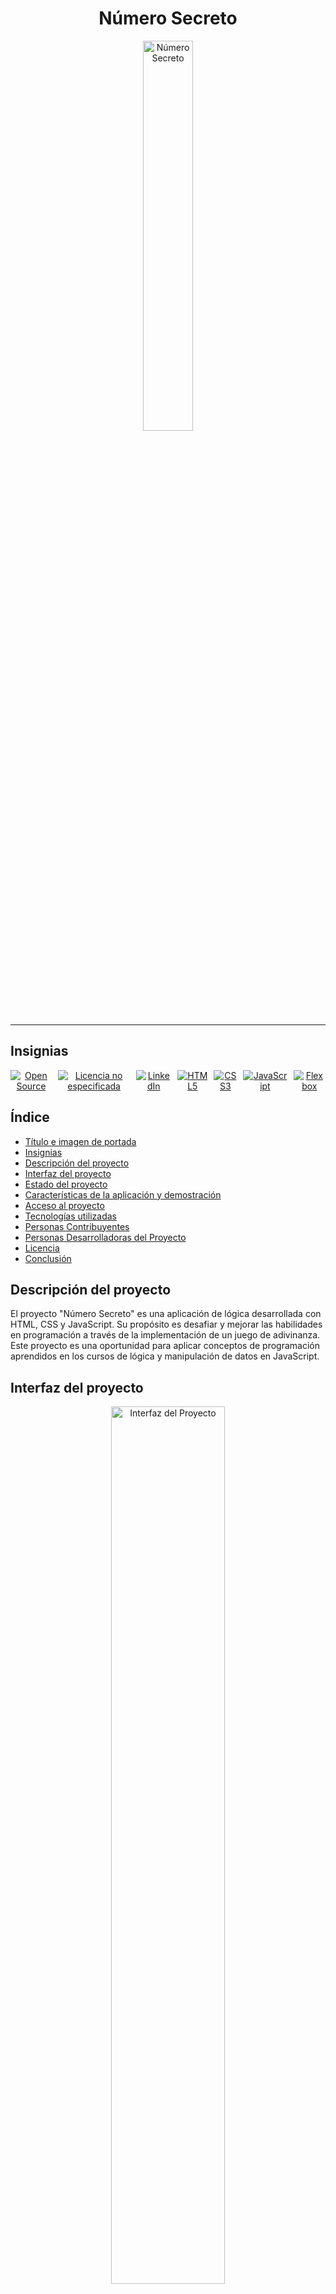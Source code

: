 <h1 align="center">Número Secreto</h1>

<p align="center">
  <img src="https://github.com/user-attachments/assets/a265accb-82bd-4be4-9579-198fa9ba3cdc" width="40%" alt="Número Secreto">
</p>

---

## Insignias

<p align="center" style="display: flex; justify-content: center; gap: 10px;"> 
   <a href="https://github.com/jike777/numero-secreto">
      <img src="https://img.shields.io/badge/STATUS-Open%20Source-green" alt="Open Source"> 
   </a>
   <a href="https://github.com/jike777/numero-secreto/blob/main/LICENSE">
      <img src="https://img.shields.io/badge/License-not%20specified-red" alt="Licencia no especificada"> 
   </a>
   <a href="https://www.linkedin.com/in/jimmy-orlando-cortes-1aa270139/">
      <img src="https://img.shields.io/badge/LinkedIn-Jimmy%20Orlando%20Cortes-blue" alt="LinkedIn">
   </a>
   <a href="https://github.com/jike777/numero-secreto">
      <img src="https://img.shields.io/badge/HTML-5-red" alt="HTML5">
   </a>
   <a href="https://github.com/jike777/numero-secreto">
      <img src="https://img.shields.io/badge/CSS-3-blue" alt="CSS3">
   </a>
   <a href="https://github.com/jike777/numero-secreto">
      <img src="https://img.shields.io/badge/JavaScript-ES6-yellow" alt="JavaScript">
   </a>
   <a href="https://github.com/jike777/numero-secreto">
      <img src="https://img.shields.io/badge/Flexbox-responsive-yellow" alt="Flexbox">
   </a>
</p>

## Índice

- [Título e imagen de portada](#título-e-imagen-de-portada)
- [Insignias](#insignias)
- [Descripción del proyecto](#descripción-del-proyecto)
- [Interfaz del proyecto](#interfaz-del-proyecto)
- [Estado del proyecto](#estado-del-proyecto)
- [Características de la aplicación y demostración](#características-de-la-aplicación-y-demostración)
- [Acceso al proyecto](#acceso-al-proyecto)
- [Tecnologías utilizadas](#tecnologías-utilizadas)
- [Personas Contribuyentes](#personas-contribuyentes)
- [Personas Desarrolladoras del Proyecto](#personas-desarrolladoras-del-proyecto)
- [Licencia](#licencia)
- [Conclusión](#conclusión)

## Descripción del proyecto

El proyecto "Número Secreto" es una aplicación de lógica desarrollada con HTML, CSS y JavaScript. Su propósito es desafiar y mejorar las habilidades en programación a través de la implementación de un juego de adivinanza. Este proyecto es una oportunidad para aplicar conceptos de programación aprendidos en los cursos de lógica y manipulación de datos en JavaScript.

## Interfaz del proyecto

<p align="center">
  <img src="https://github.com/user-attachments/assets/f9b435b7-73a9-4abc-bf14-59631db23ccf" width="60%" alt="Interfaz del Proyecto">
</p>

## Estado del proyecto

<h4 align="center"> 🚧 Proyecto en construcción 🚧 </h4>

## Características de la aplicación y demostración

- **Interfaz Web Responsiva:** Diseño adaptable a diferentes tamaños de pantalla utilizando técnicas de CSS como Flexbox y Media Queries.
- **Estructura HTML Semántica:** Utilización de elementos HTML semánticos para mejorar la accesibilidad y el SEO.
- **Estilización Avanzada con CSS:** Uso de clases, variables CSS, pseudo-clases y pseudo-elementos para lograr un diseño limpio y consistente.
- **Funciones y Bucles en JavaScript:** Implementación de lógica de cifrado/descifrado utilizando funciones, bucles (`for`, `while`), condicionales (`if`, `else`), y manejo de eventos.
- **Manipulación del DOM:** Interacciones dinámicas con el HTML, actualizando el contenido de manera efectiva.
- **Optimización para la Web:** Imágenes optimizadas y prácticas recomendadas de CSS para mejorar la carga de la página.

## Acceso al Proyecto

**Puedes descargar o acceder al código fuente del proyecto de las siguientes maneras:**

- Clona el repositorio usando HTTPS: [https://github.com/jike777/numero-secreto.git](https://github.com/jike777/numero-secreto.git)
- Usa GitHub CLI para clonar el repositorio: `gh repo clone jike777/numero-secreto`

## 🛠️ Abre y Ejecuta el Proyecto

**Para abrir y ejecutar el proyecto, sigue estos pasos:**

1. **Clona el repositorio:**
   - Usa el comando `git clone https://github.com/jike777/numero-secreto.git` en tu terminal o clona el repositorio con GitHub CLI usando `gh repo clone jike777/numero-secreto`.

2. **Navega a la carpeta del proyecto:**
   - Abre una terminal y navega a la carpeta del proyecto con `cd numero-secreto`.

3. **Abre los archivos del proyecto:**
   - Puedes abrir los archivos del proyecto en tu editor de código favorito, como Visual Studio Code, usando el comando `code .` (si tienes Visual Studio Code instalado).

4. **Visualiza el proyecto en un navegador:**
   - Abre el archivo `index.html` en tu navegador para ver el sitio web.

5. **Ejecuta un servidor local (si es necesario):**
   - Usa herramientas como `live-server` (instalado con npm) para servir archivos estáticos.

## Tecnologías utilizadas

- **HTML5**: Para la estructura básica de la página.
- **CSS3**: Para el diseño y estilo de la interfaz.
- **Flexbox**: Para la creación de layouts responsivos.
- **Media Queries**: Para la adaptación a diferentes dispositivos.
- **JavaScript**: Variables (`let`, `const`, `var`), operadores de comparación, aritméticos y lógicos, bucles (`for`, `while`), condicionales (`if`, `else`), funciones, eventos, manipulación del DOM, template strings, arrays, etc.
- **GitHub Pages**: Para la publicación del sitio web.

## Personas Contribuyentes

Toda persona que esté dispuesta a participar y aportar mejoras al proyecto.

## Personas Desarrolladoras del Proyecto

<p align="left">
   <img src="https://github.com/user-attachments/assets/233b8aab-a134-40c0-84c5-793c51706cdd" width="100" alt="Jimmy Orlando Cortes">
</p>

- **Jimmy Orlando Cortes**  
  GitHub: [Jike777](https://github.com/jike777)

## Licencia

Licencia no especificada.

## Conclusión

Este proyecto representa una valiosa oportunidad para aplicar y demostrar habilidades adquiridas en lógica de programación, HTML, CSS y JavaScript. A través del desarrollo de esta aplicación, los participantes mejoran en:

- **Aplicación de conocimientos fundamentales:** Implementación de lógica de programación y desarrollo de aplicaciones completas.
- **Desarrollo de interfaces responsivas:** Creación de un diseño adaptable a múltiples dispositivos y tamaños de pantalla.
- **Optimización y mejores prácticas:** Aplicación de técnicas avanzadas de CSS y JavaScript para una experiencia de usuario fluida y efectiva.
- **Manejo de versiones y despliegue:** Uso de Git y GitHub para el control de versiones y despliegue en la web.

El resultado es una aplicación funcional que pone en práctica conceptos clave en desarrollo web y programación, lista para ser utilizada y mejorada.

